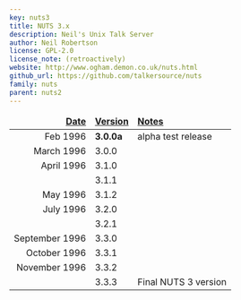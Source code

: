 ```yaml
---
key: nuts3
title: NUTS 3.x
description: Neil's Unix Talk Server
author: Neil Robertson
license: GPL-2.0
license_note: (retroactively)
website: http://www.ogham.demon.co.uk/nuts.html
github_url: https://github.com/talkersource/nuts
family: nuts
parent: nuts2
---
```


<style type="text/css">
  #versionlist { width: auto; }
  #versionlist tr td:first-child { text-align: right; white-space: nowrap; }
  #versionlist thead { font-weight: bold; text-decoration: underline; }
</style>
<table id="versionlist">
  <thead><tr><td>Date</td><td>Version</td><td>Notes</td></tr></thead>
  <tbody>
    <tr><td>Feb 1996</td><td><strong>3.0.0a</strong></td><td>alpha test release</td></tr>
    <tr><td>March 1996</td><td>3.0.0</td><td></td></tr>
    <tr><td>April 1996</td><td>3.1.0</td><td></td></tr>
    <tr><td></td><td>3.1.1</td><td></td></tr>
    <tr><td>May 1996</td><td>3.1.2</td><td></td></tr>
    <tr><td>July 1996</td><td>3.2.0</td><td></td></tr>
    <tr><td></td><td>3.2.1</td><td></td></tr>
    <tr><td>September 1996</td><td>3.3.0</td><td></td></tr>
    <tr><td>October 1996</td><td>3.3.1</td><td></td></tr>
    <tr><td>November 1996</td><td>3.3.2</td><td></td></tr>
    <tr><td></td><td>3.3.3</td><td>Final NUTS 3 version</td></tr>
  </tbody>
</table>
